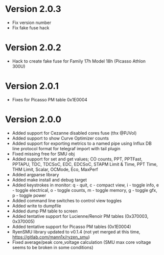 # Version 2.0.3
- Fix version number
- Fix fake fuse hack
# Version 2.0.2
- Hack to create fake fuse for Family 17h Model 18h (Picasso Athlon 300U)
# Version 2.0.1
- Fixes for Picasso PM table 0x1E0004
# Version 2.0.0
- Added support for Cezanne disabled cores fuse (thx @PJVol)
- Added support to show Curve Optimizer counts
- Added support for exporting metrics to a named pipe using Influx DB line protocol format for telegraf import with tail plugin
- Fixed missing free for SMU obj
- Added support for set and get values; CO counts, PPT, PPTFast, PPTAPU, TDC, TDCSoC, EDC, EDCSoC, STAPM Limit & Time, PPT Time, THM Limit, Scalar, OCMode, Eco, MaxPerf
- Added argparse library
- Added make install and debug target
- Added keystrokes in monitor: q - quit, c - compact view, i - toggle info, e - toggle electrical, o - toggle counts, m - toggle memory, g - toggle gfx, p - toggle power
- Added command line switches to control view toggles
- Added write to dumpfile
- Added dump PM table to screen
- Added tentative support for Lucienne/Renoir PM tables (0x370003, 0x370005)
- Added tentative support for Picasso PM tables (0x1E0004)
- RyenSMU library updated to v0.1.4 (not yet merged at this time, https://gitlab.com/mann1x/ryzen_smu)
- Fixed average/peak core_voltage calculation (SMU max core voltage seems to be broken in some conditions) 